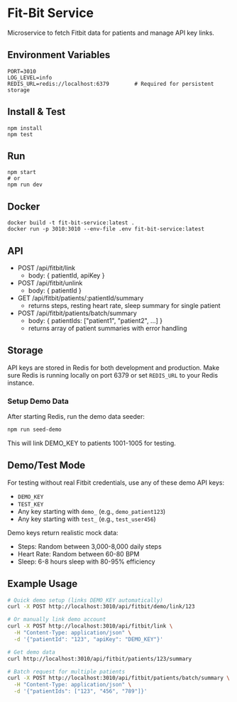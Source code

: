 # Fit-Bit Service

Microservice to fetch Fitbit data for patients and manage API key links.

## Environment Variables

```
PORT=3010
LOG_LEVEL=info
REDIS_URL=redis://localhost:6379        # Required for persistent storage
```

## Install & Test

```
npm install
npm test
```

## Run

```
npm start
# or
npm run dev
```

## Docker

```
docker build -t fit-bit-service:latest .
docker run -p 3010:3010 --env-file .env fit-bit-service:latest
```

## API

- POST /api/fitbit/link
  - body: { patientId, apiKey }
- POST /api/fitbit/unlink
  - body: { patientId }
- GET /api/fitbit/patients/:patientId/summary
  - returns steps, resting heart rate, sleep summary for single patient
- POST /api/fitbit/patients/batch/summary
  - body: { patientIds: ["patient1", "patient2", ...] }
  - returns array of patient summaries with error handling

## Storage

API keys are stored in Redis for both development and production. 
Make sure Redis is running locally on port 6379 or set `REDIS_URL` to your Redis instance.

### Setup Demo Data

After starting Redis, run the demo data seeder:

```bash
npm run seed-demo
```

This will link DEMO_KEY to patients 1001-1005 for testing.

## Demo/Test Mode

For testing without real Fitbit credentials, use any of these demo API keys:
- `DEMO_KEY`
- `TEST_KEY` 
- Any key starting with `demo_` (e.g., `demo_patient123`)
- Any key starting with `test_` (e.g., `test_user456`)

Demo keys return realistic mock data:
- Steps: Random between 3,000-8,000 daily steps
- Heart Rate: Random between 60-80 BPM
- Sleep: 6-8 hours sleep with 80-95% efficiency

## Example Usage

```bash
# Quick demo setup (links DEMO_KEY automatically)
curl -X POST http://localhost:3010/api/fitbit/demo/link/123

# Or manually link demo account
curl -X POST http://localhost:3010/api/fitbit/link \
  -H "Content-Type: application/json" \
  -d '{"patientId": "123", "apiKey": "DEMO_KEY"}'

# Get demo data
curl http://localhost:3010/api/fitbit/patients/123/summary

# Batch request for multiple patients
curl -X POST http://localhost:3010/api/fitbit/patients/batch/summary \
  -H "Content-Type: application/json" \
  -d '{"patientIds": ["123", "456", "789"]}'
```
